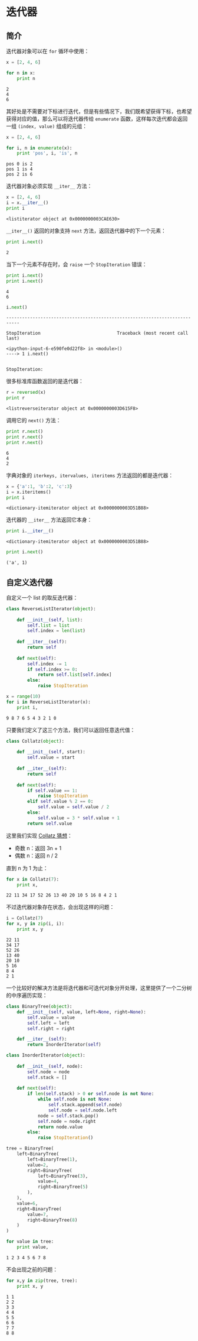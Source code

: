 
# 迭代器

## 简介

迭代器对象可以在 `for` 循环中使用：


```python
x = [2, 4, 6]

for n in x:
    print n
```

    2
    4
    6


其好处是不需要对下标进行迭代，但是有些情况下，我们既希望获得下标，也希望获得对应的值，那么可以将迭代器传给 `enumerate` 函数，这样每次迭代都会返回一组 `(index, value)` 组成的元组：


```python
x = [2, 4, 6]

for i, n in enumerate(x):
    print 'pos', i, 'is', n
```

    pos 0 is 2
    pos 1 is 4
    pos 2 is 6


迭代器对象必须实现 `__iter__` 方法：


```python
x = [2, 4, 6]
i = x.__iter__()
print i
```

    <listiterator object at 0x0000000003CAE630>


`__iter__()` 返回的对象支持 `next` 方法，返回迭代器中的下一个元素：


```python
print i.next()
```

    2


当下一个元素不存在时，会 `raise` 一个 `StopIteration` 错误：


```python
print i.next()
print i.next()
```

    4
    6



```python
i.next()
```


    ---------------------------------------------------------------------------

    StopIteration                             Traceback (most recent call last)

    <ipython-input-6-e590fe0d22f8> in <module>()
    ----> 1 i.next()
    

    StopIteration: 


很多标准库函数返回的是迭代器：


```python
r = reversed(x)
print r
```

    <listreverseiterator object at 0x0000000003D615F8>


调用它的 `next()` 方法：


```python
print r.next()
print r.next()
print r.next()
```

    6
    4
    2


字典对象的 `iterkeys, itervalues, iteritems` 方法返回的都是迭代器：


```python
x = {'a':1, 'b':2, 'c':3}
i = x.iteritems()
print i
```

    <dictionary-itemiterator object at 0x0000000003D51B88>


迭代器的 `__iter__` 方法返回它本身：


```python
print i.__iter__()
```

    <dictionary-itemiterator object at 0x0000000003D51B88>



```python
print i.next()
```

    ('a', 1)


## 自定义迭代器

自定义一个 list 的取反迭代器：


```python
class ReverseListIterator(object):
    
    def __init__(self, list):
        self.list = list
        self.index = len(list)
        
    def __iter__(self):
        return self
    
    def next(self):
        self.index -= 1
        if self.index >= 0:
            return self.list[self.index]
        else:
            raise StopIteration
```


```python
x = range(10)
for i in ReverseListIterator(x):
    print i,
```

    9 8 7 6 5 4 3 2 1 0


只要我们定义了这三个方法，我们可以返回任意迭代值：


```python
class Collatz(object):
    
    def __init__(self, start):
        self.value = start
        
    def __iter__(self):
        return self
    
    def next(self):
        if self.value == 1:
            raise StopIteration
        elif self.value % 2 == 0:
            self.value = self.value / 2
        else:
            self.value = 3 * self.value + 1
        return self.value
```

这里我们实现 [Collatz 猜想](http://baike.baidu.com/view/736196.htm)：

- 奇数 n：返回 3n + 1
- 偶数 n：返回 n / 2

直到 n 为 1 为止：


```python
for x in Collatz(7):
    print x,
```

    22 11 34 17 52 26 13 40 20 10 5 16 8 4 2 1


不过迭代器对象存在状态，会出现这样的问题：


```python
i = Collatz(7)
for x, y in zip(i, i):
    print x, y
```

    22 11
    34 17
    52 26
    13 40
    20 10
    5 16
    8 4
    2 1


一个比较好的解决方法是将迭代器和可迭代对象分开处理，这里提供了一个二分树的中序遍历实现：


```python
class BinaryTree(object):
    def __init__(self, value, left=None, right=None):
        self.value = value
        self.left = left
        self.right = right

    def __iter__(self):
        return InorderIterator(self)
```


```python
class InorderIterator(object):
    
    def __init__(self, node):
        self.node = node
        self.stack = []
    
    def next(self):
        if len(self.stack) > 0 or self.node is not None:
            while self.node is not None:
                self.stack.append(self.node)
                self.node = self.node.left
            node = self.stack.pop()
            self.node = node.right
            return node.value
        else:
            raise StopIteration()
```


```python
tree = BinaryTree(
    left=BinaryTree(
        left=BinaryTree(1),
        value=2,
        right=BinaryTree(
            left=BinaryTree(3),
            value=4,
            right=BinaryTree(5)
        ),
    ),
    value=6,
    right=BinaryTree(
        value=7,
        right=BinaryTree(8)
    )
)
```


```python
for value in tree:
    print value,
```

    1 2 3 4 5 6 7 8


不会出现之前的问题：


```python
for x,y in zip(tree, tree):
    print x, y
```

    1 1
    2 2
    3 3
    4 4
    5 5
    6 6
    7 7
    8 8

